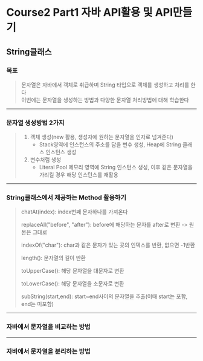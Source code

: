 # Course2 Part1 자바 API활용 및 API만들기   

## String클래스

### 목표
> 문자열은 자바에서 객체로 취급하며 String 타입으로 객체를 생성하고 처리를 한다   
> 이번에는 문자열을 생성하는 방법과 다양한 문자열 처리방법에 대해 학습한다
---

### 문자열 생성방법 2가지
> 1. 객체 생성(new 활용, 생성자에 원하는 문자열을 인자로 넘겨준다)
>    -  Stack영역에 인스턴스의 주소를 담을 변수 생성, Heap에 String 클래스 인스턴스 생성
> 2. 변수처럼 생성
>    - Literal Pool 메모리 영역에 String 인스턴스 생성, 이후 같은 문자열을 가리킬 경우 해당 인스턴스를 재활용

---

### String클래스에서 제공하는 Method 활용하기

> chatAt(index): index번째 문자하나를 가져온다   
> 
> replaceAll("before", "after"): before에 해당하는 문자를 after로 변환 -> 원본은 그대로
> 
> indexOf("char"): char과 같은 문자가 있는 곳의 인덱스를 반환, 없으면 -1반환
> 
> length(): 문자열의 길이 반환    
> 
> toUpperCase(): 해당 문자열을 대문자로 변환   
> 
> toLowerCase(): 해당 문자열을 소문자로 변환   
> 
> subString(start,end): start~end사이의 문자열을 추출(이때 start는 포함, end는 미포함)

---

### 자바에서 문자열을 비교하는 방법


---

### 자바에서 문자열을 분리하는 방법

